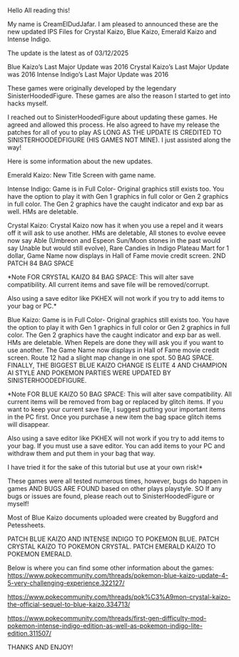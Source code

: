 Hello All reading this!

My name is CreamElDudJafar. I am pleased to announced these are the new updated IPS Files for Crystal Kaizo, Blue Kaizo, Emerald Kaizo and Intense Indigo. 

The update is the latest as of 03/12/2025

Blue Kaizo’s Last Major Update was 2016
Crystal Kaizo’s Last Major Update was 2016
Intense Indigo’s Last Major Update was 2016

These games were originally developed by the legendary SinisterHoodedFigure. These games are also the reason I started to get into hacks myself.

I reached out to SinisterHoodedFigure about updating these games. He agreed and allowed this process. He also agreed to have my release the patches for all of you to play AS LONG AS THE UPDATE IS CREDITED TO SINISTERHOODEDFIGURE (HIS GAMES NOT MINE). I just assisted along the way!

Here is some information about the new updates.

Emerald Kaizo: New Title Screen with game name.

Intense Indigo: Game is in Full Color- Original graphics still exists too. You have the option to play it with Gen 1 graphics in full color or Gen 2 graphics in full color. The Gen 2 graphics have the caught indicator and exp bar as well. HMs are deletable.

Crystal Kaizo: Crystal Kaizo now has it when you use a repel and it wears off it will ask to use another. HMs are deletable, All stones to evolve eevee now say Able (Umbreon and Espeon Sun/Moon stones in the past would say Unable but would still evolve), Rare Candies in Indigo Plateau Mart for 1 dollar, Game Name now displays in Hall of Fame movie credit screen. 2ND PATCH 84 BAG SPACE

*Note FOR CRYSTAL KAIZO 84 BAG SPACE: This will alter save compatibility. All current items and save file will be removed/corrupt.

Also using a save editor like PKHEX will not work if you try to add items to your bag or PC.*


Blue Kaizo: Game is in Full Color- Original graphics still exists too. You have the option to play it with Gen 1 graphics in full color or Gen 2 graphics in full color. The Gen 2 graphics have the caught indicator and exp bar as well. HMs are deletable. When Repels are done they will ask you if you want to use another. The Game Name now displays in Hall of Fame movie credit screen. Route 12 had a slight map change in one spot. 50 BAG SPACE. FINALLY, THE BIGGEST BLUE KAIZO CHANGE IS ELITE 4 AND CHAMPION AI STYLE AND POKEMON PARTIES WERE UPDATED BY SINISTERHOODEDFIGURE.

*Note FOR BLUE KAIZO 50 BAG SPACE: This will alter save compatibility. All current items will be removed from bag or replaced by glitch items. If you want to keep your current save file, I suggest putting your important items in the PC first. Once you purchase a new item the bag space glitch items will disappear.

Also using a save editor like PKHEX will not work if you try to add items to your bag. If you must use a save editor. You can add items to your PC and withdraw them and put them in your bag that way.

I have tried it for the sake of this tutorial but use at your own risk!*

These games were all tested numerous times, however, bugs do happen in games AND BUGS ARE FOUND based on other plays playstyle. SO If any bugs or issues are found, please reach out to SinisterHoodedFigure or myself!

Most of Blue Kaizo documents uploaded were created by Buggford and Petessheets.

PATCH BLUE KAIZO AND INTENSE INDIGO TO POKEMON BLUE. PATCH CRYSTAL KAIZO TO POKEMON CRYSTAL. PATCH EMERALD KAIZO TO POKEMON EMERALD.

Below is where you can find some other information about the games:
https://www.pokecommunity.com/threads/pokemon-blue-kaizo-update-4-5-very-challenging-experience.322127/

https://www.pokecommunity.com/threads/pok%C3%A9mon-crystal-kaizo-the-official-sequel-to-blue-kaizo.334713/

https://www.pokecommunity.com/threads/first-gen-difficulty-mod-pokemon-intense-indigo-edition-as-well-as-pokemon-indigo-lite-edition.311507/


THANKS AND ENJOY!
